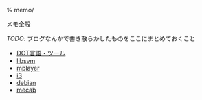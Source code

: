 % memo/

メモ全般

*TODO*: ブログなんかで書き散らかしたものをここにまとめておくこと

- [DOT言語・ツール](dot.html)
- [libsvm](libsvm.html)
- [mplayer](mplayer.html)
- [i3](i3.html)
- [debian](debian.html)
- [mecab](mecab.html)

